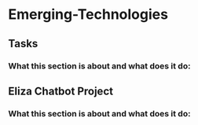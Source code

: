 # Emerging-Technologies

## Tasks
### What this section is about and what does it do:


## Eliza Chatbot Project
### What this section is about and what does it do:
